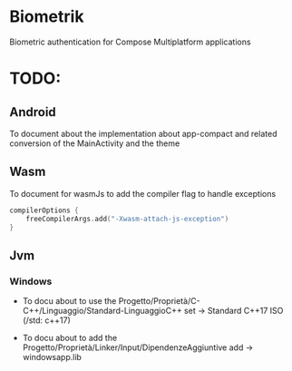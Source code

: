 # Biometrik

Biometric authentication for Compose Multiplatform applications

# TODO:

## Android

To document about the implementation about app-compact and related conversion of the MainActivity and the theme

## Wasm

To document for wasmJs to add the compiler flag to handle exceptions

```kotlin
compilerOptions {
    freeCompilerArgs.add("-Xwasm-attach-js-exception")
}
```

## Jvm

### Windows

- To docu about to use the Progetto/Proprietà/C-C++/Linguaggio/Standard-LinguaggioC++ set -> Standard C++17 ISO (/std:
  c++17)

- To docu about to add the Progetto/Proprietà/Linker/Input/DipendenzeAggiuntive add -> windowsapp.lib